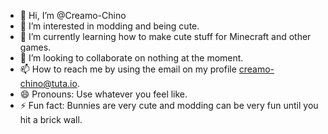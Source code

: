 - 👋 Hi, I’m @Creamo-Chino
- 👀 I’m interested in modding and being cute.
- 🌱 I’m currently learning how to make cute stuff for Minecraft and other games.
- 💞️ I’m looking to collaborate on nothing at the moment.
- 📫 How to reach me by using the email on my profile creamo-chino@tuta.io.
- 😄 Pronouns: Use whatever you feel like.
- ⚡ Fun fact: Bunnies are very cute and modding can be very fun until you hit a brick wall.
